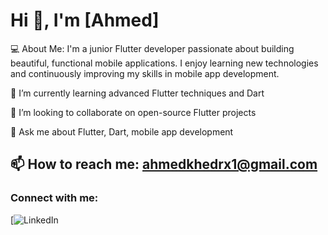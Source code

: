 # Hi 👋, I'm [Ahmed]

💻 About Me:
I'm a junior Flutter developer passionate about building beautiful, functional mobile applications. I enjoy learning new technologies and continuously improving my skills in mobile app development.

🌱 I’m currently learning advanced Flutter techniques and Dart

👯 I’m looking to collaborate on open-source Flutter projects

💬 Ask me about Flutter, Dart, mobile app development

📫 How to reach me: **[ahmedkhedrx1@gmail.com](mailto:ahmedkhedrx1@gmail.com)**
---

### Connect with me:

[![LinkedIn](https://www.linkedin.com/in/ahmed-khedr-62b8b3315/)



